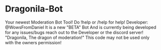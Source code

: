 # Dragonila-Bot
Your newest Moderation Bot Tool! Do !help or /help for help! Developer: @WowsFromDaniel It is a new "BETA" Bot And is currently being developed for any issues/bugs reach out to the Developer or the discord server! "Dragonila, The dragon of moderation!"
This code may not be used only with the owners permission!

